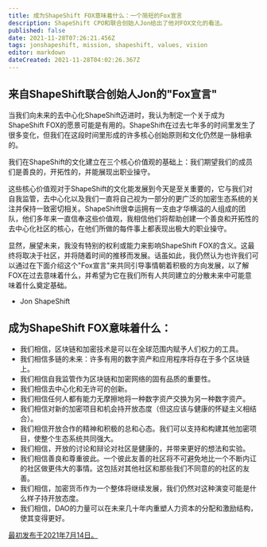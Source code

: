 ```yaml
---
title: 成为ShapeShift FOX意味着什么：一个简短的Fox宣言
description: ShapeShift CPO和联合创始人Jon给出了他对FOX文化的看法。
published: false
date: 2021-11-28T07:26:21.456Z
tags: jonshapeshift, mission, shapeshift, values, vision
editor: markdown
dateCreated: 2021-11-28T04:02:26.367Z
---
```


## 来自ShapeShift联合创始人Jon的"Fox宣言"

当我们向未来的去中心化ShapeShift迈进时，我认为制定一个关于成为ShapeShift FOX的愿景可能是有用的。ShapeShift在过去七年多的时间里发生了很多变化，但我们在这段时间里形成的许多核心创始原则和文化仍然是一脉相承的。

我们在ShapeShift的文化建立在三个核心价值观的基础上：我们期望我们的成员们是善良的，开拓性的，并能展现出职业操守。

这些核心价值观对于ShapeShift的文化能发展到今天是至关重要的，它与我们对自我监管，去中心化以及我们一直将自己视为一部分的更广泛的加密生态系统的关注并保持一致密切相关。ShapeShift很幸运拥有一支由才华横溢的人组成的团队，他们多年来一直信奉这些价值观，我相信他们将帮助创建一个善良和开拓性的去中心化社区的核心，在他们所做的每件事上都表现出极大的职业操守。 

显然，展望未来，我没有特别的权利或能力来影响ShapeShift FOX的含义。这最终将取决于社区，并将随着时间的推移而发展。话虽如此，我仍然认为也许我们可以通过在下面介绍这个"Fox宣言"来共同引导事情朝着积极的方向发展，以了解FOX在过去意味着什么，并希望为它在我们所有人共同建立的分散未来中可能意味着什么奠定基础。

- Jon ShapeShift

## 成为ShapeShift FOX意味着什么：

- 我们相信，区块链和加密技术是可以在全球范围内赋予人们权力的工具。
- 我们相信多链的未来：许多有用的数字资产和应用程序将存在于多个区块链上。
- 我们相信自我监管作为区块链和加密网络的固有品质的重要性。
- 我们相信去中心化和无许可的创新。
- 我们相信任何人都有能力无摩擦地将一种数字资产交换为另一种数字资产。
- 我们相信对新的加密项目和机会持开放态度（但这应该与健康的怀疑主义相结合）。
- 我们相信开放合作的精神和积极的总和心态。我们可以支持和构建其他加密项目，使整个生态系统共同强大。
- 我们相信，开放的讨论和辩论对社区是健康的，并带来更好的想法和实验。
- 我们相信善良和尊重彼此。一个彼此友善的社区将不可避免地比一个不断内讧的社区做更伟大的事情。这包括对其他社区和那些我们不同意的的社区的友善。
- 我们相信，加密货币作为一个整体将继续发展，我们仍然对这种演变可能是什么样子持开放态度。
- 我们相信，DAO的力量可以在未来几十年内重塑人力资本的分配和激励结构，使其变得更好。

[最初发布于2021年7月14日。](https://shapeshift.com/library/what-it-means-to-be-a-shapeshift-fox-a-short-foxifesto)